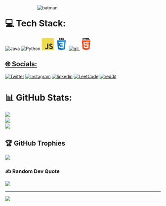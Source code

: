 <img align="right" alt="batman" width="400" src="https://media.giphy.com/media/4rzsojG8H8Ccg/giphy.gif">

# 💻 Tech Stack:
<p align="left">
<img src="https://cdn-icons-png.flaticon.com/512/5968/5968282.png" alt="Java" width="40" height="40" />
<img src="https://cdn-icons-png.flaticon.com/512/2721/2721287.png" alt="Python" width="40" height="40" />
<img src="https://raw.githubusercontent.com/devicons/devicon/master/icons/javascript/javascript-original.svg" alt="javascript" width="40" height="40"/> <img src="https://raw.githubusercontent.com/devicons/devicon/master/icons/css3/css3-original-wordmark.svg" alt="css3" width="40" height="40"/> </a> <a href="https://git-scm.com/" target="_blank" rel="noreferrer"><img src="https://www.vectorlogo.zone/logos/git-scm/git-scm-icon.svg" alt="git" width="40" height="40"/> <img src="https://raw.githubusercontent.com/devicons/devicon/master/icons/html5/html5-original-wordmark.svg" alt="html5" width="40" height="40"/> 
</p>

## 🌐 Socials:
<p align="left">
<a href="https://twitter.com/sxdatt" target="blank"><img align="center" src="https://raw.githubusercontent.com/rahuldkjain/github-profile-readme-generator/master/src/images/icons/Social/twitter.svg" alt="Twitter" height="30" width="40" /></a>
<a href="https://instagram.com/sxdatt" target="blank"><img align="center" src="https://raw.githubusercontent.com/rahuldkjain/github-profile-readme-generator/master/src/images/icons/Social/instagram.svg" alt="Instagram" height="30" width="40" /></a>
<a href="https://linkedin.com/in/sadat-ullah-khan-890207191" target="blank"><img align="center" src="https://cdn-icons-png.flaticon.com/512/174/174857.png" alt="linkedin" height="40" width="40" /></a>
<a href="https://www.leetcode.com/imsadat/" target="blank"><img align="center" src="https://cdn.iconscout.com/icon/free/png-512/leetcode-3521542-2944960.png?f=avif&w=512" alt="LeetCode" height="30" width="40" /></a>
<a href="https://www.reddit.com/user/officialsadat" target="blank"><img align="center" src="https://cdn-icons-png.flaticon.com/512/3670/3670226.png" alt="reddit" height="40" width="40" /></a>
</p> 

# 📊 GitHub Stats:
![](https://github-readme-stats.vercel.app/api?username=imsadat&theme=tokyonight&hide_border=false&include_all_commits=true&count_private=true)<br/>
![](https://github-readme-streak-stats.herokuapp.com/?user=imsadat&theme=tokyonight&hide_border=false)<br/>
![](https://github-readme-stats.vercel.app/api/top-langs/?username=imsadat&theme=tokyonight&hide_border=false&include_all_commits=true&count_private=true&layout=compact)

## 🏆 GitHub Trophies
![](https://github-profile-trophy.vercel.app/?username=imsadat&theme=tokyonight&no-frame=false&no-bg=false&margin-w=4)


### ✍️ Random Dev Quote
![](https://quotes-github-readme.vercel.app/api?type=vetical&theme=tokyonight)

---
[![](https://visitcount.itsvg.in/api?id=imsadat&icon=0&color=0)](https://visitcount.itsvg.in)
